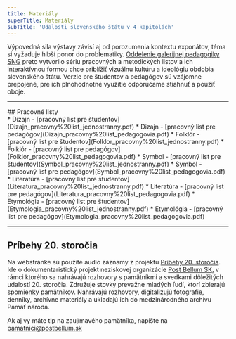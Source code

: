 ```yaml
---
title: Materiály
superTitle: Materiály
subTitle: 'Udalosti slovenského štátu v 4 kapitolách'
---
```


<span class="drop-cap">V</span>ýpovedná sila výstavy závisí aj od porozumenia kontextu exponátov, téma si vyžaduje hlbší ponor do problematiky. <a href="http://www.webumenia.sk/clanky?author=Oddelenie+galerijnej+pedagogiky+SNG">Oddelenie galerijnej pedagogiky SNG</a> preto vytvorilo sériu pracovných a metodických listov a ich interaktívnou formou chce priblížiť vizuálnu kultúru a ideológiu obdobia slovenského štátu. Verzie pre študentov a pedagógov sú vzájomne prepojené, pre ich plnohodnotné využitie odporúčame stiahnuť a použiť oboje.

<hr>
## Pracovné listy
<div class="blank-list" markdown="1">
* Dizajn - [pracovný list pre študentov](Dizajn_pracovny%20list_jednostranny.pdf)
* Dizajn - [pracovný list pre pedagógov](Dizajn_pracovny%20list_pedagogovia.pdf)
* Folklór - [pracovný list pre študentov](Folklor_pracovny%20list_jednostranny.pdf)
* Folklór - [pracovný list pre pedagógov](Folklor_pracovny%20list_pedagogovia.pdf)
* Symbol - [pracovný list pre študentov](Symbol_pracovny%20list_jednostranny.pdf)
* Symbol - [pracovný list pre pedagógov](Symbol_pracovny%20list_pedagogovia.pdf)
* Literatúra - [pracovný list pre študentov](Literatura_pracovny%20list_jednostranny.pdf)
* Literatúra - [pracovný list pre pedagógov](Literatura_pracovny%20list_pedagogovia.pdf)
* Etymológia - [pracovný list pre študentov](Etymologia_pracovny%20list_jednostranny.pdf)
* Etymológia - [pracovný list pre pedagógov](Etymologia_pracovny%20list_pedagogovia.pdf)
</div>

<hr>

## Príbehy 20. storočia

Na webstránke sú použité audio záznamy z projektu <a href="https://www.postbellum.sk/co-robime/projekty/pribehy-20-storocia/">Príbehy 20. storočia</a>. Ide o dokumentaristický projekt neziskovej organizácie <a href="https://www.postbellum.sk/">Post Bellum SK</a>, v rámci ktorého sa nahrávajú rozhovory s pamätníkmi a svedkami dôležitých udalostí 20. storočia. Združuje stovky prevažne mladých ľudí, ktorí zbierajú spomienky pamätníkov. Nahrávajú rozhovory, digitalizujú fotografie, denníky, archívne materiály a ukladajú ich do medzinárodného archívu Pamäť národa.
 
Ak aj vy máte tip na zaujímavého pamätníka, napíšte na <a href="mailto:pamatnici@postbellum.sk">pamatnici@postbellum.sk</a>